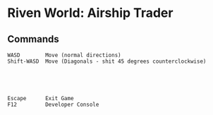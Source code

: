 # Riven World: Airship Trader #

## Commands ##
```
WASD        Move (normal directions)
Shift-WASD  Move (Diagonals - shit 45 degrees counterclockwise)





Escape      Exit Game
F12         Developer Console
```